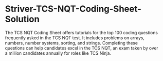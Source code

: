 # Striver-TCS-NQT-Coding-Sheet-Solution
The TCS NQT Coding Sheet offers tutorials for the top 100 coding questions frequently asked in the TCS NQT test. It includes problems on arrays, numbers, number systems, sorting, and strings. Completing these questions can help candidates excel in the TCS NQT, an exam taken by over a million candidates annually for roles like TCS Ninja.
